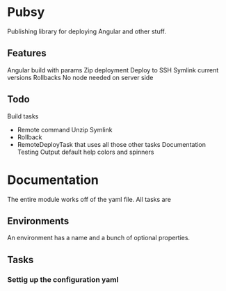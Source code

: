 # Pubsy
Publishing library for deploying Angular and other stuff.

## Features
Angular build with params
Zip deployment
Deploy to SSH
Symlink current versions
Rollbacks
No node needed on server side

## Todo
Build tasks
- Remote command
  Unzip
  Symlink
- Rollback
- RemoteDeployTask that uses all those other tasks 
Documentation
Testing
Output default help
colors and spinners

# Documentation
The entire module works off of the yaml file. All tasks are 

## Environments
An environment has a name and a bunch of optional properties. 

## Tasks

### Settig up the configuration yaml
